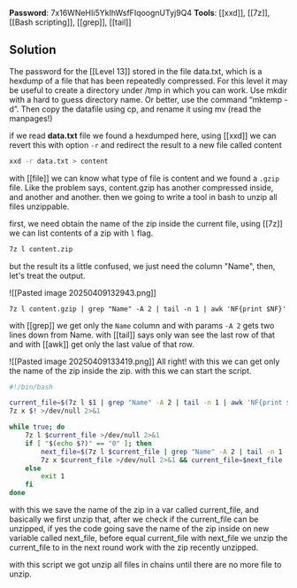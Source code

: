 **Password**: 7x16WNeHIi5YkIhWsfFIqoognUTyj9Q4
**Tools**: [[xxd]], [[7z]], [[Bash scripting]], [[grep]], [[tail]]

## Solution
The password for the [[Level 13]] stored in the file data.txt, which is a hexdump of a file that has been repeatedly compressed. For this level it may be useful to create a directory under /tmp in which you can work. Use mkdir with a hard to guess directory name. Or better, use the command “mktemp -d”. Then copy the datafile using cp, and rename it using mv (read the manpages!)

if we read **data.txt** file we found a hexdumped here, using [[xxd]] we can revert this with option `-r` and redirect the result to a new file called content

```bash
xxd -r data.txt > content
```

with [[file]] we can know what type of file is content and we found a `.gzip` file. Like the problem says, content.gzip has another compressed inside, and another and another.
then we going to write a tool in bash to unzip all files unzippable.

first, we need obtain the name of the zip inside the current file, using [[7z]] we can list contents of a zip with `l` flag.

```bash
7z l content.zip
```

but the result its a little confused, we just need the column "Name", then, let's treat the output.

![[Pasted image 20250409132943.png]]

```
7z l content.gzip | grep "Name" -A 2 | tail -n 1 | awk 'NF{print $NF}'
```

with [[grep]] we get only the `Name` column and with params `-A 2` gets two lines down from Name.
with [[tail]] says only wan see the last row of that and with [[awk]] get only the last value of that row.

![[Pasted image 20250409133419.png]]
All right! with this we can get only the name of the zip inside the zip.
with this we can start the script.

```bash
#!/bin/bash

current_file=$(7z l $1 | grep "Name" -A 2 | tail -n 1 | awk 'NF{print $NF}')
7z x $! >/dev/null 2>&1

while true; do
	7z l $current_file >/dev/null 2>&1
	if [ "$(echo $?)" == "0" ]; then
		next_file=$(7z l $current_file | grep "Name" -A 2 | tail -n 1 | awk 'NF{print $NF}')
		7z x $current_file >/dev/null 2>&1 && current_file=$next_file
	else 
		exit 1
	fi
done
```

with this we save the name of the zip in a var called current_file, and basically we first unzip that, after we check if the current_file can be unzipped, if yes the code going save the name of the zip inside on new variable called next_file, before equal current_file with next_file we unzip the current_file to in the next round work with the zip recently unzipped.

with this script we got unzip all files in chains until there are no more file to unzip.